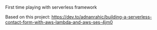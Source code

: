 First time playing with serverless framework

Based on this project: https://dev.to/adnanrahic/building-a-serverless-contact-form-with-aws-lambda-and-aws-ses-4jm0
